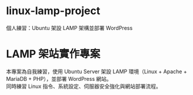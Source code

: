 # linux-lamp-project
個人練習：Ubuntu 架設 LAMP 架構並部署 WordPress

# LAMP 架站實作專案
本專案為自我練習，使用 Ubuntu Server 架設 LAMP 環境（Linux + Apache + MariaDB + PHP），並部署 WordPress 網站。  
同時練習 Linux 指令、系統設定、伺服器安全強化與網站部署流程。
